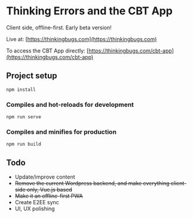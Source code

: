 # Thinking Errors and the CBT App

Client side, offline-first. Early beta version!

Live at: [https://thinkingbugs.com](https://thinkingbugs.com)

To access the CBT App directly: [https://thinkingbugs.com/cbt-app](https://thinkingbugs.com/cbt-app)

## Project setup
```
npm install
```

### Compiles and hot-reloads for development
```
npm run serve
```

### Compiles and minifies for production
```
npm run build
```

## Todo

- Update/improve content
- ~~Remove the current Wordpress backend, and make everything client-side only, Vue.js based~~
- ~~Make it an offline-first PWA~~
- Create E2EE sync
- UI, UX polishing
